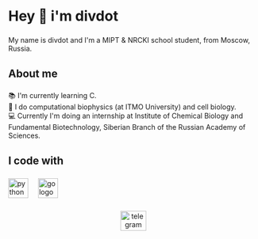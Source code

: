 <h1 align="left">Hey 👋 i'm divdot</h1>

###

<p align="left">My name is divdot and I'm a MIPT & NRCKI school student, from Moscow, Russia.</p>

###

<h2 align="left">About me</h2>

###

<p align="left">📚 I'm currently learning C.<br>🧪 I do computational biophysics (at ITMO University) and cell biology.<br>💻 Currently I'm doing an internship at Institute of Chemical Biology and Fundamental Biotechnology, Siberian Branch of the Russian Academy of Sciences.</p>

###

<h2 align="left">I code with</h2>

###

<div align="left">
  <img src="https://cdn.jsdelivr.net/gh/devicons/devicon/icons/python/python-original.svg" height="40" alt="python logo"  />
  <img width="12" />
  <img src="https://cdn.jsdelivr.net/gh/devicons/devicon/icons/go/go-original.svg" height="40" alt="go logo"  />
</div>

###

<div align="center">
  <a href="https://t.me/divdot" target="_blank">
    <img src="https://raw.githubusercontent.com/maurodesouza/profile-readme-generator/master/src/assets/icons/social/telegram/default.svg" width="52" height="40" alt="telegram logo"  />
  </a>
</div>

###
